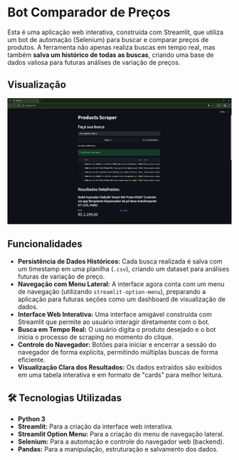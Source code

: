 # Bot Comparador de Preços

Esta é uma aplicação web interativa, construída com Streamlit, que utiliza um bot de automação (Selenium) para buscar e comparar preços de produtos. A ferramenta não apenas realiza buscas em tempo real, mas também **salva um histórico de todas as buscas**, criando uma base de dados valiosa para futuras análises de variação de preços.

## Visualização

![1759932502452](image/README/1759932502452.png)

## Funcionalidades

- **Persistência de Dados Históricos:** Cada busca realizada é salva com um timestamp em uma planilha (`.csv`), criando um dataset para análises futuras de variação de preço.
- **Navegação com Menu Lateral:** A interface agora conta com um menu de navegação (utilizando `streamlit-option-menu`), preparando a aplicação para futuras seções como um dashboard de visualização de dados.
- **Interface Web Interativa:** Uma interface amigável construída com Streamlit que permite ao usuário interagir diretamente com o bot.
- **Busca em Tempo Real:** O usuário digita o produto desejado e o bot inicia o processo de scraping no momento do clique.
- **Controle do Navegador:** Botões para iniciar e encerrar a sessão do navegador de forma explícita, permitindo múltiplas buscas de forma eficiente.
- **Visualização Clara dos Resultados:** Os dados extraídos são exibidos em uma tabela interativa e em formato de "cards" para melhor leitura.

## 🛠️ Tecnologias Utilizadas

- **Python 3**
- **Streamlit:** Para a criação da interface web interativa.
- **Streamlit Option Menu:** Para a criação do menu de navegação lateral.
- **Selenium:** Para a automação e controle do navegador web (backend).
- **Pandas:** Para a manipulação, estruturação e salvamento dos dados.
